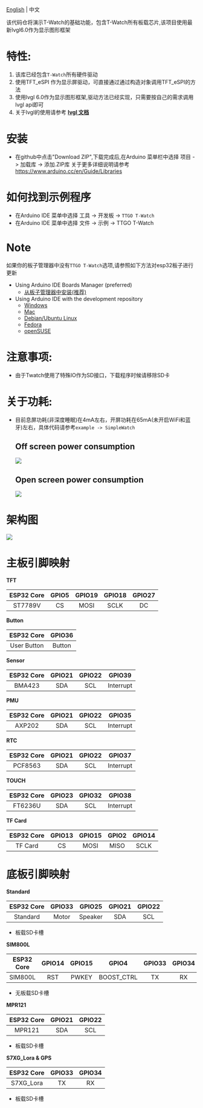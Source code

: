 
[English](../README.MD) | 中文

该代码仓将演示T-Watch的基础功能，包含T-Watch所有板载芯片,该项目使用最新lvgl6.0作为显示图形框架

# 特性:
1. 该库已经包含`T-Watch`所有硬件驱动
1. 使用TFT_eSPI 作为显示屏驱动，可直接通过通过构造对象调用TFT_eSPI的方法
1. 使用lvgl 6.0作为显示图形框架,驱动方法已经实现，只需要按自己的需求调用lvgl api即可
1. 关于lvgl的使用请参考 **[lvgl 文档](https://docs.littlevgl.com/en/html/index.html)**
  

# 安装
- 在github中点击"Download ZIP",下载完成后,在Arduino 菜单栏中选择 项目 -> 加载库 -> 添加.ZIP库 
关于更多详细说明请参考 https://www.arduino.cc/en/Guide/Libraries

# 如何找到示例程序
- 在Arduino IDE 菜单中选择 工具 -> 开发板 ->  `TTGO T-Watch`
- 在Arduino IDE 菜单中选择 文件 -> 示例 -> TTGO T-Watch
  
# Note
如果你的板子管理器中没有`TTGO T-Watch`选项,请参照如下方法对esp32板子进行更新
  - Using Arduino IDE Boards Manager (preferred)
    + [从板子管理器中安装(推荐)](docs/arduino-ide/boards_manager.md)
  - Using Arduino IDE with the development repository
    + [Windows](docs/arduino-ide/windows.md)
    + [Mac](docs/arduino-ide/mac.md)
    + [Debian/Ubuntu Linux](docs/arduino-ide/debian_ubuntu.md)
    + [Fedora](docs/arduino-ide/fedora.md)
    + [openSUSE](docs/arduino-ide/opensuse.md)
  
# 注意事项:
- 由于Twatch使用了特殊IO作为SD接口，下载程序时候请移除SD卡

# 关于功耗:
- 目前息屏功耗(非深度睡眠)在4mA左右，开屏功耗在65mA(未开启WiFi和蓝牙)左右，具体代码请参考`example -> SimpleWatch`
  ## Off screen power consumption
  ![](../images/off.png)

  ## Open screen power consumption
  ![](../images/on.png)

# 架构图
![](../images/pins.png)


# 主板引脚映射
**TFT**

| ESP32 Core | GPIO5 | GPIO19 | GPIO18 | GPIO27 |
| :--------: | :---: | :----: | :----: | :----: |
|  ST7789V   |  CS   |  MOSI  |  SCLK  |   DC   |

**Button**

| ESP32 Core  | GPIO36 |
| :---------: | :----: |
| User Button | Button |

**Sensor**

| ESP32 Core | GPIO21 | GPIO22 |  GPIO39   |
| :--------: | :----: | :----: | :-------: |
|   BMA423   |  SDA   |  SCL   | Interrupt |

**PMU**

| ESP32 Core | GPIO21 | GPIO22 |  GPIO35   |
| :--------: | :----: | :----: | :-------: |
|   AXP202   |  SDA   |  SCL   | Interrupt |

**RTC**

| ESP32 Core | GPIO21 | GPIO22 |  GPIO37   |
| :--------: | :----: | :----: | :-------: |
|  PCF8563   |  SDA   |  SCL   | Interrupt |

**TOUCH**

| ESP32 Core | GPIO23 | GPIO32 |  GPIO38   |
| :--------: | :----: | :----: | :-------: |
|  FT6236U   |  SDA   |  SCL   | Interrupt |

**TF Card**

| ESP32 Core | GPIO13 | GPIO15 | GPIO2 | GPIO14 |
| :--------: | :----: | :----: | :---: | :----: |
|  TF Card   |   CS   |  MOSI  | MISO  |  SCLK  |

# 底板引脚映射

**Standard**

| ESP32 Core | GPIO33 | GPIO25  | GPIO21 | GPIO22 |
| :--------: | :----: | :-----: | :----: | :----: |
|  Standard  | Motor  | Speaker |  SDA   |  SCL   |
* 板载SD卡槽

**SIM800L**

| ESP32 Core | GPIO14 | GPIO15 |   GPIO4    | GPIO33 | GPIO34 |
| :--------: | :----: | :----: | :--------: | :----: | :----: |
|  SIM800L   |  RST   | PWKEY  | BOOST_CTRL |   TX   |   RX   |
* 无板载SD卡槽

**MPR121**

| ESP32 Core | GPIO21 | GPIO22 |
| :--------: | :----: | :----: |
|   MPR121   |  SDA   |  SCL   |
* 板载SD卡槽
  
**S7XG_Lora & GPS**

| ESP32 Core | GPIO33 | GPIO34 |
| :--------: | :----: | :----: |
| S7XG_Lora  |   TX   |   RX   |
* 板载SD卡槽